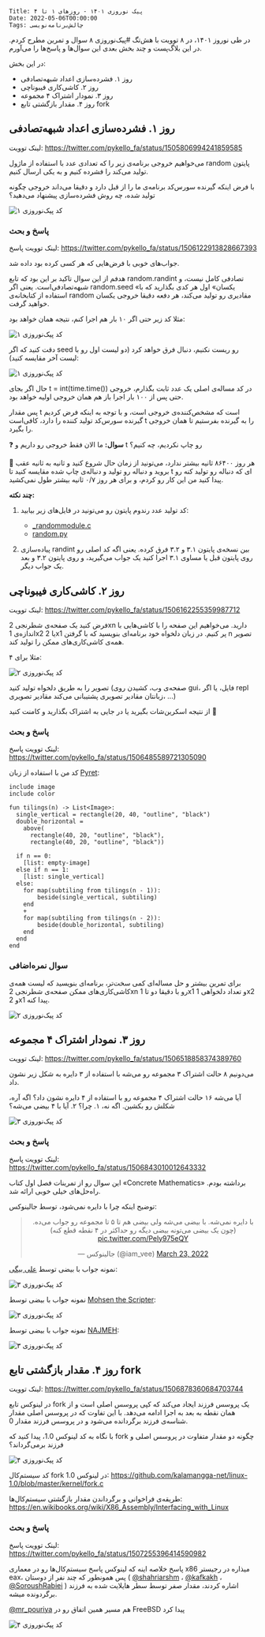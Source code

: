     Title: پیک نوروزی ۱۴۰۱ - روزهای ۱ تا ۴
    Date: 2022-05-06T00:00:00
    Tags: چالش‌برنامه‌نویسی

در طی نوروز ۱۴۰۱، در ۸ توویت با هش‌تگ #پیک‌نوروزی ۸ سوال و تمرین مطرح کردم. در این بلاگ‌پست و چند 
بخش بعدی این سوال‌ها و پاسخ‌ها را می‌آورم.

در این بخش:

* روز ۱. فشرده‌سازی اعداد شبهه‌تصادفی
* روز ۲. کاشی‌کاری فیبوناچی
* روز ۳. نمودار اشتراک ۴ مجموعه
* روز ۴. مقدار بازگشتی تابع fork

<!-- more -->

## روز ۱. فشرده‌سازی اعداد شبهه‌تصادفی
لینک توویت: https://twitter.com/pykello_fa/status/1505806994241859585

می‌خواهیم خروجی برنامه‌ی زیر را که تعدادی عدد با استفاده از ماژول
 random 
 پایتون تولید می‌کند را فشرده کنیم و  به یکی ارسال کنیم.

با فرض اینکه گیرنده سورس‌کد برنامه‌ی ما را از قبل دارد و
دقیقا می‌داند خروجی چگونه تولید شده، چه روش فشرده‌سازی پیشنهاد می‌دهید؟

   ![کد پیک‌نوروزی ۱](/img/peyk-1.png)


### پاسخ و بحث

لینک توویت پاسخ: https://twitter.com/pykello_fa/status/1506122913828667393

جواب‌های خوبی با فرض‌هایی که هر کسی کرده بود داده شد.

هدفم از این سوال تاکید بر این بود که تابع
random.randint 
تصادفی کامل نیست، و شبهه‌تصادفی‌است. یعنی اگر
random.seed 
«یکسان»
اول هر کدی بگذارید که با استفاده از کتابخانه‌ی
random 
مقادیری رو تولید می‌کند، هر دفعه دقیقا خروجی
یکسان خواهید گرفت.

مثلا کد زیر حتی اگر ۱۰ بار هم اجرا کنم، نتیجه همان خواهد بود:

   ![کد پیک‌نوروزی ۱](/img/peyk-1a.png)

دقت کنید که اگر seed رو ریست نکنیم، دنبال فرق خواهد کرد (دو لیست اول رو با لیست آخر مقایسه کنید):

   ![کد پیک‌نوروزی ۱](/img/peyk-1b.png)

حال اگر بجای t = int(time.time()) در کد مساله‌ی اصلی یک عدد ثابت بگذارم، خروجی حتی پس از ۱۰۰ بار اجرا باز هم همان خروجی اولیه خواهد بود.

پس مقدار t است که مشخص‌کننده‌ی خروجی است، و با توجه به اینکه فرض کردیم گیرنده سورس‌کد تولید کننده را دارد، کافی‌است t را به گیرنده بفرستیم
تا همان خروجی را بگیرد.

❓
**سوال:**
ما الان فقط خروجی رو داریم و 
t
رو چاپ نکردیم، چه کنیم؟

💭 هر روز ۸۶۴۰۰ ثانیه بیشتر ندارد، می‌تونید از زمان حال شروع کنید و ثانیه به ثانیه عقب بروید
 و دنباله رو تولید و دنباله‌ی چاپ شده مقایسه کنید تا t ای که دنباله رو تولید کنه رو پیدا کنید
من این کار رو کردم، و برای هر روز ۰/۷ ثانیه بیشتر طول نمی‌کشید.

**چند نکته:**

1. کد تولید عدد رندوم پایتون رو می‌تونید در فایل‌های زیر بیابید:
    * [_randommodule.c](https://github.com/python/cpython/blob/204946986feee7bc80b233350377d24d20fcb1b8/Modules/_randommodule.c)
    * [random.py](https://github.com/python/cpython/blob/204946986feee7bc80b233350377d24d20fcb1b8/Lib/random.py)

2. پیاده‌سازی 
randint
بین نسخه‌ی پایتون ۳.۱ و ۳.۲ فرق کرده.
یعنی اگه کد اصلی رو روی پایتون قبل یا مساوی ۳.۱ اجرا کنید یک جواب می‌گیرید، و روی پایتون ۳.۲ و بعد یک جواب دیگر.



## روز ۲. کاشی‌کاری فیبوناچی
لینک توویت: https://twitter.com/pykello_fa/status/1506162255359987712

فرض کنید یک صفحه‌ی شطرنجی 2xn دارید. می‌خواهیم این صفحه را با کاشی‌هایی با اندازه‌ی 1x2 یا 2x1 پر کنیم. در زبان دلخواه خود برنامه‌ای بنویسید که با گرفتن n تصویر همه‌ی کاشی‌کاری‌های ممکن را تولید کند.

مثلا برای ۴:

   ![کد پیک‌نوروزی ۲](/img/peyk-2.png)

تصویر را به طریق دلخواه تولید کنید (صفحه‌ی وب، کشیدن روی gui، فایل، یا اگر repl زبانتان مقادیر تصویری پشتیبانی می‌کند مقادیر تصویری، ...)

از نتیجه اسکرین‌شات بگیرید یا در جایی به اشتراک بگذارید و کامنت کنید 🌼

### پاسخ و بحث

لینک توویت پاسخ: https://twitter.com/pykello_fa/status/1506485589721305090

کد من با استفاده از زبان [Pyret](https://www.pyret.org/):

```
include image
include color

fun tilings(n) -> List<Image>:
  single_vertical = rectangle(20, 40, "outline", "black")
  double_horizontal =
    above(
      rectangle(40, 20, "outline", "black"),
      rectangle(40, 20, "outline", "black"))

  if n == 0:
    [list: empty-image]
  else if n == 1:
    [list: single_vertical]
  else:
    for map(subtiling from tilings(n - 1)):
        beside(single_vertical, subtiling)
    end
    +
    for map(subtiling from tilings(n - 2)):
        beside(double_horizontal, subtiling)
    end
  end
end
```

### سوال نمره‌اضافی
برای تمرین بیشتر و حل مساله‌ای کمی سخت‌تر، برنامه‌ای بنویسید که لیست همه‌ی کاشی‌کاری‌های ممکن صفحه‌ی شطرنجی 2xn رو با دقیقا دو تا 1x1 و تعداد دلخواهی 1x2 و 2x1 پیدا کنه.

   ![کد پیک‌نوروزی ۲](/img/peyk-2a.png)

## روز ۳. نمودار اشتراک ۴ مجموعه
لینک توویت: https://twitter.com/pykello_fa/status/1506518858374389760

می‌دونیم ۸ حالت اشتراک ۳ مجموعه رو می‌شه با استفاده از ۳ دایره به شکل زیر نشون داد.

آیا می‌شه ۱۶ حالت اشتراک ۴ مجموعه رو با استفاده از ۴ دایره نشون داد؟ اگه آره، شکلش رو بکشین. اگه نه، ۱. چرا؟ ۲. آیا با ۴ بیضی می‌شه؟

   ![کد پیک‌نوروزی ۳](/img/peyk-3.png)


### پاسخ و بحث

لینک توویت پاسخ: https://twitter.com/pykello_fa/status/1506843010012643332

این سوال رو از تمرینات فصل اول کتاب «Concrete Mathematics» برداشته بودم. راه‌حل‌های خیلی خوبی ارائه شد.

توضیح اینکه چرا با دایره نمی‌شود، توسط جالینوکس:

<center>
<blockquote class="twitter-tweet" data-conversation="none"><p lang="fa" dir="rtl">با دایره نمی‌شه. با بیضی می‌شه ولی بیضی هم تا ۵ تا مجموعه رو جواب می‌ده. (چون یک بیضی می‌تونه بیضی دیگه رو حداکثر در ۴ نقطه قطع کنه) <a href="https://t.co/Pely975eQY">pic.twitter.com/Pely975eQY</a></p>&mdash; جالینوکس (@iam_vee) <a href="https://twitter.com/iam_vee/status/1506530827722711041?ref_src=twsrc%5Etfw">March 23, 2022</a></blockquote> <script async src="https://platform.twitter.com/widgets.js" charset="utf-8"></script>
</center>

نمونه جواب با بیضی
 توسط [علی بیگی](https://twitter.com/alibaygi):

   ![کد پیک‌نوروزی ۳](/img/peyk-3a.png)

نمونه جواب با بیضی
توسط [Mohsen the Scripter](https://twitter.com/SaviorCthulhu):

   ![کد پیک‌نوروزی ۳](/img/peyk-3b.png)

نمونه جواب با بیضی
توسط [NAJMEH](https://twitter.com/Najmeh94922515):

   ![کد پیک‌نوروزی ۳](/img/peyk-3c.png)


## روز ۴. مقدار بازگشتی تابع fork

لینک توویت: https://twitter.com/pykello_fa/status/1506878360684703744

در لینوکس تابع fork یک پروسس فرزند ایجاد می‌کند که کپی پروسس اصلی است و از همان نقطه به بعد به اجرا ادامه می‌دهد. با این تفاوت که در پروسس اصلی مقدار شناسه‌ی فرزند برگردانده می‌شود و در پروسس فرزند مقدار 0.

با نگاه به کد لینوکس 1.0، پیدا کنید که fork چگونه دو
مقدار متفاوت در پروسس اصلی و فرزند برمی‌گرداند؟

   ![کد پیک‌نوروزی ۴](/img/peyk-4.jpg)

کد سیستم‌کال fork در لینوکس 1.0: https://github.com/kalamangga-net/linux-1.0/blob/master/kernel/fork.c

طریقه‌ی فراخوانی و برگرداندن مقدار بازگشتی سیستم‌کال‌ها: https://en.wikibooks.org/wiki/X86_Assembly/Interfacing_with_Linux

### پاسخ و بحث

لینک توویت پاسخ: https://twitter.com/pykello_fa/status/1507255396414590982

پاسخ خلاصه اینه که لینوکس پاسخ سیستم‌کال‌ها رو در معماری x86 میذاره در رجیستر eax، پس همونطور که چند نفر از دوستان (
[@shahriarshm](https://twitter.com/shahriarshm)
،
[@kafkakh](https://twitter.com/kafkakh)
،
[@SoroushRabiei](https://twitter.com/SoroushRabiei)
) اشاره کردند، مقدار صفر توسط سطر هایلایت شده به فرزند برگردونده میشه.
 
[@mr_pouriya](https://twitter.com/mr_pouriya)
  هم مسیر همین اتفاق رو در FreeBSD پیدا کرد

   ![کد پیک‌نوروزی ۴](/img/peyk-4.png)


